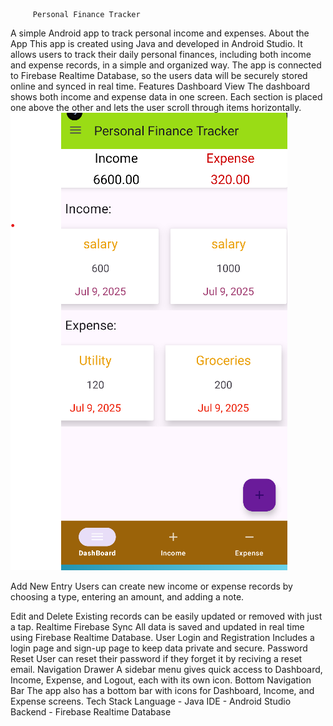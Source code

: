          Personal Finance Tracker
A simple Android app to track personal income and expenses.
  About the App
This app is created using Java and developed in Android Studio. It allows users to track their daily personal finances, including both income and expense records, in a simple and organized way.
The app is connected to Firebase Realtime Database, so the users data will be securely stored online and synced in real time.
    Features
Dashboard View
The dashboard shows both income and expense data in one screen. Each section is placed one above the other and lets the user scroll through items horizontally.
![Dashboard Screenshot](screenshots/dashboard.png)

  Add New Entry
Users can create new income or expense records by choosing a type, entering an amount, and adding a note.

   Edit and Delete
Existing records can be easily updated or removed with just a tap.
   Realtime Firebase Sync
All data is saved and updated in real time using Firebase Realtime Database.
  User Login and Registration
Includes a login page and sign-up page to keep data private and secure.
  Password Reset
User can reset their password if they forget it by reciving a reset email.
  Navigation Drawer
A sidebar menu gives quick access to Dashboard, Income, Expense, and Logout, each with its own icon.
 Bottom Navigation Bar
The app also has a bottom bar with icons for Dashboard, Income, and Expense screens.
    Tech Stack
  Language - Java
  IDE - Android Studio
  Backend - Firebase Realtime Database
